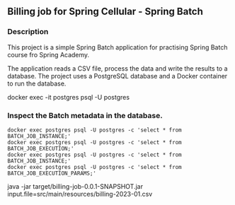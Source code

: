 ## Billing job for Spring Cellular - Spring Batch

### Description
This project is a simple Spring Batch application for practising Spring Batch course fro Spring Academy.

The application reads a CSV file, process the data and write the results to a database. The project uses a PostgreSQL database and a Docker container to run the database.


docker exec -it postgres psql -U postgres

### Inspect the Batch metadata in the database.
```shell
docker exec postgres psql -U postgres -c 'select * from BATCH_JOB_INSTANCE;'
docker exec postgres psql -U postgres -c 'select * from BATCH_JOB_EXECUTION;'
docker exec postgres psql -U postgres -c 'select * from BATCH_JOB_INSTANCE;'
docker exec postgres psql -U postgres -c 'select * from BATCH_JOB_EXECUTION_PARAMS;'
```

java -jar target/billing-job-0.0.1-SNAPSHOT.jar input.file=src/main/resources/billing-2023-01.csv
